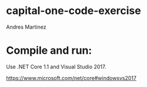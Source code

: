 # capital-one-code-exercise
Andres Martinez

# Compile and run:
Use .NET Core 1.1 and Visual Studio 2017.

https://www.microsoft.com/net/core#windowsvs2017

